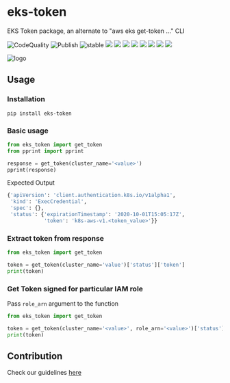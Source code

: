 # eks-token
EKS Token package, an alternate to "aws eks get-token ..." CLI

![CodeQuality](https://github.com/peak-ai/eks-token/workflows/CodeQL/badge.svg) ![Publish](https://github.com/peak-ai/eks-token/workflows/Upload%20Python%20Package/badge.svg) ![stable](https://img.shields.io/github/v/release/peak-ai/eks-token) ![](https://img.shields.io/github/v/release/peak-ai/eks-token?include_prereleases) ![](https://img.shields.io/github/license/peak-ai/eks-token) ![](https://img.shields.io/github/languages/count/peak-ai/eks-token) ![](https://img.shields.io/github/languages/top/peak-ai/eks-token) ![](https://img.shields.io/github/issues-raw/peak-ai/eks-token) ![](https://img.shields.io/github/issues-pr-raw/peak-ai/eks-token) ![](https://img.shields.io/github/languages/code-size/peak-ai/eks-token) ![](https://img.shields.io/github/repo-size/peak-ai/eks-token)

![logo](https://raw.githubusercontent.com/peak-ai/eks-token/main/eks-iam.png)

## Usage

### Installation

```shell
pip install eks-token
```

### Basic usage

```python
from eks_token import get_token
from pprint import pprint

response = get_token(cluster_name='<value>')
pprint(response)
```
Expected Output
```python
{'apiVersion': 'client.authentication.k8s.io/v1alpha1',
 'kind': 'ExecCredential',
 'spec': {},
 'status': {'expirationTimestamp': '2020-10-01T15:05:17Z',
            'token': 'k8s-aws-v1.<token_value>'}}
```

### Extract token from response

```python
from eks_token import get_token

token = get_token(cluster_name='value')['status']['token']
print(token)
```

### Get Token signed for particular IAM role

Pass `role_arn`  argument to the function
```python
from eks_token import get_token

token = get_token(cluster_name='<value>', role_arn='<value>')['status']['token']
print(token)
```

## Contribution
Check our guidelines [here](CONTRIBUTING.md)
